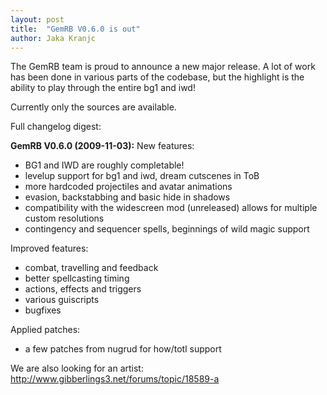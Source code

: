 ```yaml
---
layout: post
title:  "GemRB V0.6.0 is out"
author: Jaka Kranjc
---
```


The GemRB team is proud to announce a new major release. 
A lot of work has been done in various parts of the codebase, but the highlight is the 
ability to play through the entire bg1 and iwd!

Currently only the sources are available.

Full changelog digest:

**GemRB V0.6.0 (2009-11-03):**
New features:
- BG1 and IWD are roughly completable!
- levelup support for bg1 and iwd, dream cutscenes in ToB
- more hardcoded projectiles and avatar animations
- evasion, backstabbing and basic hide in shadows
- compatibility with the widescreen mod (unreleased) allows for multiple
custom resolutions
- contingency and sequencer spells, beginnings of wild magic support

Improved features:
- combat, travelling and feedback
- better spellcasting timing
- actions, effects and triggers
- various guiscripts
- bugfixes

Applied patches:
- a few patches from nugrud for how/totl support

We are also looking for an artist:
http://www.gibberlings3.net/forums/topic/18589-a
